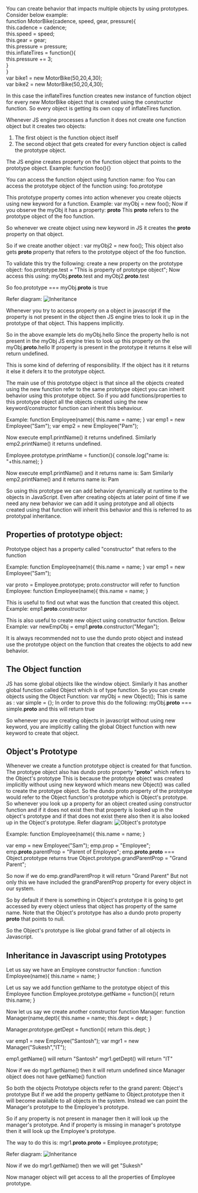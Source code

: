 You can create behavior that impacts multiple objects by using prototypes.<br/>
Consider below example: <br/>
function MotorBike(cadence, speed, gear, pressure){ <br/>
  this.cadence = cadence; <br/>
  this.speed = speed; <br/>
  this.gear = gear; <br/>
  this.pressure = pressure; <br/>
  this.inflateTires = function(){<br/>
    this.pressure += 3;<br/>
  }<br/>
}<br/>
var bike1 = new MotorBike(50,20,4,30);<br/>
var bike2 = new MotorBike(50,20,4,30);<br/>

In this case the inflateTires function creates new instance of function object for every new MotorBike object that is created using the constructor function.
So every object is getting its own copy of inflateTires function.

Whenever JS engine processes a function it does not create one function object but it creates two objects:
1. The first object is the function object itself
2. The second object that gets created for every function object is called the prototype object.

The JS engine creates property on the function object that points to the prototype object.
Example: function foo(){}

You can access the function object using function name: foo
You can access the prototype object of the function using: foo.prototype

This prototype property comes into action whenever you create objects using new keyword for a function.
Example: var myObj = new foo();
Now if you observe the myObj it has a property: __proto__
This __proto__ refers to the prototype object of the foo function.

So whenever we create object using new keyword in JS it creates the __proto__ property on that object.

So if we create another object : var myObj2 = new foo();
This object also gets __proto__ property that refers to the prototype object of the foo function.

To validate this try the following:
create a new property on the prototype object: foo.prototype.test = "This is property of prototype object";
Now access this using: myObj.__proto__.test and myObj2.__proto__.test

So foo.prototype === myObj.__proto__ is true

Refer diagram:
![Inheritance](https://github.com/nnsantosh/JavaScript-Objects-And-Prototypes/blob/master/prototype.jpg)

Whenever you try to access property on a object in javascript if the property is not present in the object then JS engine tries to look it up in the prototype of that object. This happens implicitly.

So in the above example lets do myObj.hello
Since the property hello is not present in the myObj JS engine tries to look up this property on the myObj.__proto__.hello
If property is present in the prototype it returns it else will return undefined.

This is some kind of deferring of responsibility. If the object has it it returns it else it defers it to the prototype object.

The main use of this prototype object is that since all the objects created using the new function refer to the same prototype object you can inherit behavior using this prototype object.
So if you add functions/properties to this prototype object all the objects created using the new keyword/constructor function can inherit this behaviour.

Example:
function Employee(name){
  this.name = name;
}
var emp1 = new Employee("Sam");
var emp2 = new Employee("Pam");

Now execute emp1.printName() it returns undefined.
Similarly emp2.printName() it returns undefined.

Employee.prototype.printName = function(){
  console.log("name is: "+this.name);
}

Now execute emp1.printName() and it returns name is: Sam
Similarly emp2.printName() and it returns name is: Pam

So using this prototype we can add behavior dynamically at runtime to the objects in JavaScript.
Even after creating objects at later point of time if we need any new behavior we can add it using prototype and all objects created using that function will inherit this behavior and this is referred to as prototypal inheritance.

## Properties of prototype object:
Prototype object has a property called "constructor" that refers to the function

Example:
function Employee(name){
  this.name = name;
}
var emp1 = new Employee("Sam");

var proto = Employee.prototype;
proto.constructor will refer to function Employee:
function Employee(name){
  this.name = name;
}

This is useful to find out what was the function that created this object.
Example: emp1.__proto__.constructor

This is also useful to create new object using constructor function. Below Example:
var newEmpObj = emp1.__proto__.constructor("Megan");

It is always recommended not to use the dundo proto object and instead use the prototype object on the function that creates the objects to add new behavior.

## The Object function
JS has some global objects like the window object. Similarly it has another global function called Object which is of type function.
So you can create objects using the Object Function:
var myObj = new Object();
This is same as :
var simple = {};
In order to prove this do the following:
myObj.__proto__ === simple.__proto__ and this will return true

So whenever you are creating objects in javascript without using new keyword, you are implicitly calling the global Object function with new keyword to create that object.

## Object's Prototype
Whenever we create a function prototype object is created for that function.
The prototype object also has dundo proto property "__proto__" which refers to the Object's prototype
This is because the prototype object was created implicitly without using new keyword which means new Object() was called to create the prototype object.
So the dundo proto property of the prototype would refer to the Object function's prototype which is Object's prototype.
So whenever you look up a property for an object created using constructor function and if it does not exist then that property is looked up in the object's prototype and if that does not exist there also then it is also looked up in the Object's prototype.
Refer diagram:
![Object's prototype](https://github.com/nnsantosh/JavaScript-Objects-And-Prototypes/blob/master/Object_prototype.jpg)

Example:
function Employee(name){
  this.name = name;
}

var emp = new Employee("Sam");
emp.prop = "Employee";
emp.__proto__.parentProp = "Parent of Employee";
emp.__proto__.__proto__ === Object.prototype returns true
Object.prototype.grandParentProp = "Grand Parent";


So now if we do emp.grandParentProp it will return "Grand Parent"
But not only this we have included the grandParentProp property for every object in our system.

So by default if there is something in Object's prototype it is going to get accessed by every object unless that object has property of the same name.
Note that the Object's prototype has also a dundo proto property __proto__ that points to null.

So the Object's prototype is like global grand father of all objects in Javascript.

## Inheritance in Javascript using Prototypes
Let us say we have an Employee constructor function :
function Employee(name){
  this.name = name;
}

Let us say we add function getName to the prototype object of this Employee function
Employee.prototype.getName = function(){
  return this.name;
}

Now let us say we create another constructor function Manager:
function Manager(name,dept){
  this.name = name;
  this.dept = dept;
}

Manager.prototype.getDept = function(){
  return this.dept;
}

var emp1 = new Employee("Santosh");
var mgr1 = new Manager("Sukesh","IT");

emp1.getName() will return "Santosh"
mgr1.getDept() will return "IT"

Now if we do mgr1.getName() then it will return undefined since Manager object does not have getName() function

So both the objects Prototype objects refer to the grand parent: Object's prototype
But if we add the property getName to Object.prototype then it will become available to all objects in the system.
Instead we can point the Manager's prototype to the Employee's prototype.

So if any property is not present in manager then it will look up the manager's prototype. And if property is missing in manager's prototype then it will look up the Employee's prototype.

The way to do this is:
mgr1.__proto__.__proto__ = Employee.prototype;

Refer diagram:
![Inheritance](https://github.com/nnsantosh/JavaScript-Objects-And-Prototypes/blob/master/inheritance.jpg)

Now if we do mgr1.getName() then we will get "Sukesh"

Now manager object will get access to all the properties of Employee prototype.
